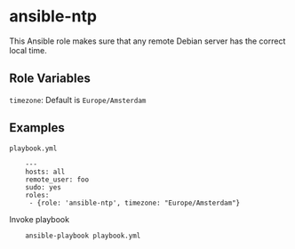 # ansible-ntp

This Ansible role makes sure that any remote Debian server has the correct local time.

## Role Variables

``timezone``: Default is ``Europe/Amsterdam``

## Examples

``playbook.yml``

        ---
        hosts: all
        remote_user: foo
        sudo: yes
        roles:
         - {role: 'ansible-ntp', timezone: "Europe/Amsterdam"}

Invoke playbook

        ansible-playbook playbook.yml

